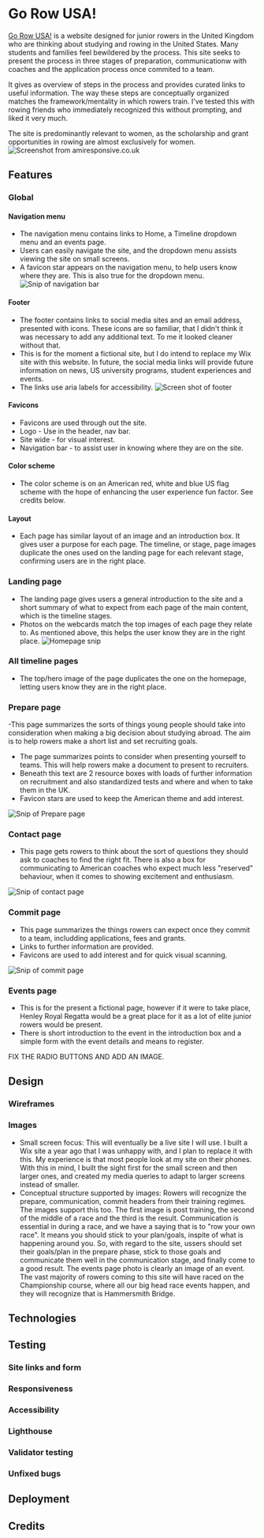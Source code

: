 # Go Row USA!
[Go Row USA!](https://leah-jala.github.io/Portfolio-Project-One/index.html) is a website designed for junior rowers in the United Kingdom who are thinking about studying and rowing in the United States. Many students and families feel bewildered by the process. This site seeks to present the process in three stages of preparation, communicationw with coaches and the application process once commited to a team. 

It gives as overview of steps in the process and provides curated links to useful information. The way these steps are conceptually organized matches the framework/mentality in which rowers train. I've tested this with rowing friends who immediately recognized this without prompting, and liked it very much.

The site is predominantly relevant to women, as the scholarship and grant opportunities in rowing are almost exclusively for women. 
![Screenshot from amiresponsive.co.uk](/docs/readme_images/responsive.JPG)

## Features

### Global

#### Navigation menu
- The navigation menu contains links to Home, a Timeline dropdown menu and an events page.
- Users can easily navigate the site, and the dropdown menu assists viewing the site on small screens. 
- A favicon star appears on the navigation menu, to help users know where they are. This is also true for the dropdown menu.
![Snip of navigation bar](/docs/readme_images/nav_snip.jpg)


#### Footer
- The footer contains links to social media sites and an email address, presented with icons. These icons are so familiar, that I didn't think it was necessary to add any additional text. To me it looked cleaner without that. 
- This is for the moment a fictional site, but I do intend to replace my Wix site with this website. In future, the social media links will provide future information on news, US university programs, student experiences and events. 
- The links use aria labels for accessibility.
![Screen shot of footer](/docs/readme_images/footer-snip.jpg)

#### Favicons
- Favicons are used through out the site.
- Logo - Use in the header, nav bar.
- Site wide - for visual interest.
- Navigation bar - to assist user in knowing where they are on the site. 

#### Color scheme
- The color scheme is on an American red, white and blue US flag scheme with the hope of enhancing the user experience fun factor. See credits below.

#### Layout
- Each page has similar layout of an image and an introduction box. It gives user a purpose for each page. The timeline, or stage, page images duplicate the ones used on the landing page for each relevant stage, confirming users are in the right place.

### Landing page
- The landing page gives users a general introduction to the site and a short summary of what to expect from each page of the main content, which is the timeline stages. 
- Photos on the webcards match the top images of each page they relate to. As mentioned above, this helps the user know they are in the right place.
![Homepage snip](/docs/readme_images/Homepage_snip.jpg)

### All timeline pages
- The top/hero image of the page duplicates the one on the homepage, letting users know they are in the right place. 

### Prepare page

-This page summarizes the sorts of things young people should take into consideration when making a big decision about studying abroad. The aim is to help rowers make a short list and set recruiting goals.
- The page summarizes points to consider when presenting yourself to teams. This will help rowers make a document to present to recruiters.
- Beneath this text are 2 resource boxes with loads of further information on recruitment and also standardized tests and where and when to take them in the UK. 
- Favicon stars are used to keep the American theme and add interest.

![Snip of Prepare page](/docs/readme_images/prepare_snip.jpg)

### Contact page
- This page gets rowers to think about the sort of questions they should ask to coaches to find the right fit. There is also a box for communicating to American coaches who expect much less "reserved" behaviour, when it comes to showing excitement and enthusiasm.

![Snip of contact page](/docs/readme_images/contact_snip.jpg.png)

### Commit page
- This page summarizes the things rowers can expect once they commit to a team, includding applications, fees and grants.
- Links to further information are provided.
- Favicons are used to add interest and for quick visual scanning. 

![Snip of commit page](/docs/readme_images/commit_snip.png)

### Events page
- This is for the present a fictional page, however if it were to take place, Henley Royal Regatta would be a great place for it as a lot of elite junior rowers would be present. 
- There is short introduction to the event in the introduction box and a simple form with the event details and means to register. 

FIX THE RADIO BUTTONS AND ADD AN IMAGE.


## Design

### Wireframes

### Images
- Small screen focus: This will eventually be a live site I will use. I built a Wix site a year ago that I was unhappy with, and I plan to replace it with this. My experience is that most people look at my site on their phones. With this in mind, I built the sight first for the small screen and then larger ones, and created my media queries to adapt to larger screens instead of smaller.
- Conceptual structure supported by images: Rowers will recognize the prepare, communication, commit headers from their training regimes. The images support this too. The first image is post training, the second of the middle of a race and the third is the result. Communication is essential in during a race, and we have a saying that is to "row your own race". It means you should stick to your plan/goals, inspite of what is happening around you. So, with regard to the site, ussers should set their goals/plan in the prepare phase, stick to those goals and communicate them well in the communication stage, and finally come to a good result. The events page photo is clearly an image of an event. The vast majority of rowers coming to this site will have raced on the Championship course, where all our big head race events happen, and they will recognize that is Hammersmith Bridge.



## Technologies

## Testing

### Site links and form
### Responsiveness
### Accessibility
### Lighthouse
### Validator testing
### Unfixed bugs


## Deployment

## Credits

